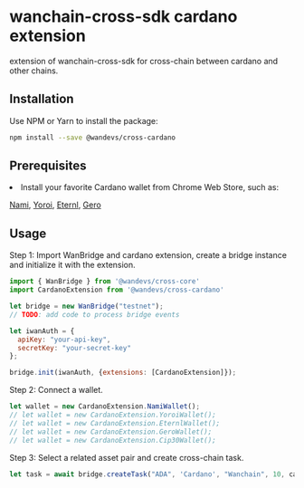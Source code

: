wanchain-cross-sdk cardano extension
========

extension of wanchain-cross-sdk for cross-chain between cardano and other chains.

## Installation
Use NPM or Yarn to install the package:
```bash
npm install --save @wandevs/cross-cardano
```
## Prerequisites
<li>Install your favorite Cardano wallet from Chrome Web Store, such as:

[Nami](https://chrome.google.com/webstore/detail/nami/lpfcbjknijpeeillifnkikgncikgfhdo),
[Yoroi](https://chrome.google.com/webstore/detail/yoroi/ffnbelfdoeiohenkjibnmadjiehjhajb),
[Eternl](https://chrome.google.com/webstore/detail/eternl/kmhcihpebfmpgmihbkipmjlmmioameka),
[Gero](https://chrome.google.com/webstore/detail/gerowallet/bgpipimickeadkjlklgciifhnalhdjhe)

## Usage
Step 1: Import WanBridge and cardano extension, create a bridge instance and initialize it with the extension.

```javascript
import { WanBridge } from '@wandevs/cross-core'
import CardanoExtension from '@wandevs/cross-cardano'

let bridge = new WanBridge("testnet");
// TODO: add code to process bridge events

let iwanAuth = {
  apiKey: "your-api-key",
  secretKey: "your-secret-key"
};

bridge.init(iwanAuth, {extensions: [CardanoExtension]});
```

Step 2: Connect a wallet.

```javascript
let wallet = new CardanoExtension.NamiWallet();
// let wallet = new CardanoExtension.YoroiWallet();
// let wallet = new CardanoExtension.EternlWallet();
// let wallet = new CardanoExtension.GeroWallet();
// let wallet = new CardanoExtension.Cip30Wallet();
```

Step 3: Select a related asset pair and create cross-chain task.

```javascript
let task = await bridge.createTask("ADA", 'Cardano', "Wanchain", 10, cardano-address, wanchain-address, {wallet});
```